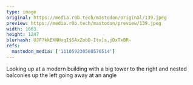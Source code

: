 ```yaml
---
type: image
original: https://media.r0b.tech/mastodon/original/139.jpeg
preview: https://media.r0b.tech/mastodon/preview/139.jpeg
width: 1663
height: 1247
blurhash: UJF?kkEXNHxqI$SAxZobD-Itx]s,jDxTxBR-
refs:
  mastodon_media: ['111059230560576514']
---
```


Looking up at a modern building with a big tower to the right and nested balconies up the left going away at an angle
